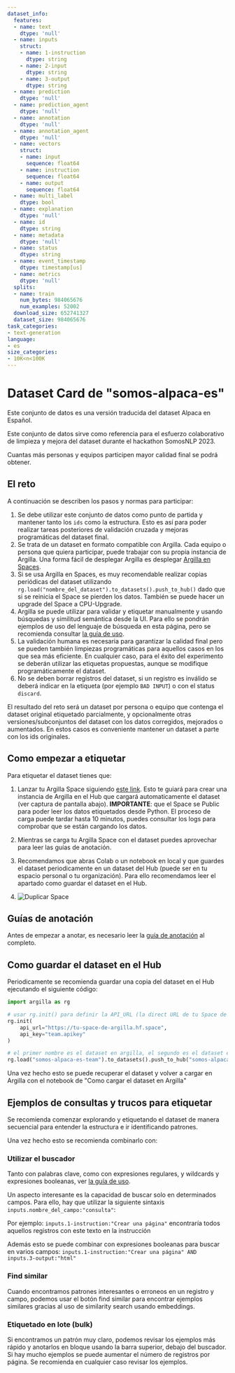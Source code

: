 ```yaml
---
dataset_info:
  features:
  - name: text
    dtype: 'null'
  - name: inputs
    struct:
    - name: 1-instruction
      dtype: string
    - name: 2-input
      dtype: string
    - name: 3-output
      dtype: string
  - name: prediction
    dtype: 'null'
  - name: prediction_agent
    dtype: 'null'
  - name: annotation
    dtype: 'null'
  - name: annotation_agent
    dtype: 'null'
  - name: vectors
    struct:
    - name: input
      sequence: float64
    - name: instruction
      sequence: float64
    - name: output
      sequence: float64
  - name: multi_label
    dtype: bool
  - name: explanation
    dtype: 'null'
  - name: id
    dtype: string
  - name: metadata
    dtype: 'null'
  - name: status
    dtype: string
  - name: event_timestamp
    dtype: timestamp[us]
  - name: metrics
    dtype: 'null'
  splits:
  - name: train
    num_bytes: 984065676
    num_examples: 52002
  download_size: 652741327
  dataset_size: 984065676
task_categories:
- text-generation
language:
- es
size_categories:
- 10K<n<100K
---
```

# Dataset Card de "somos-alpaca-es"

Este conjunto de datos es una versión traducida del dataset Alpaca en Español. 

Este conjunto de datos sirve como referencia para el esfuerzo colaborativo de limpieza y mejora del dataset durante el hackathon SomosNLP 2023.

Cuantas más personas y equipos participen mayor calidad final se podrá obtener. 

## El reto

A continuación se describen los pasos y normas para participar:

1. Se debe utilizar este conjunto de datos como punto de partida y mantener tanto los `ids` como la estructura. Esto es así para poder realizar tareas posteriores de validación cruzada y mejoras programáticas del dataset final.
2. Se trata de un dataset en formato compatible con Argilla. Cada equipo o persona que quiera participar, puede trabajar con su propia instancia de Argilla. Una forma fácil de desplegar Argilla es desplegar [Argilla en Spaces](https://huggingface.co/new-space?template=argilla/argilla-template-space).
3. Si se usa Argilla en Spaces, es muy recomendable realizar copias periódicas del dataset utilizando `rg.load("nombre_del_dataset").to_datasets().push_to_hub()` dado que si se reinicia el Space se pierden los datos. También se puede hacer un upgrade del Space a CPU-Upgrade.
4. Argilla se puede utilizar para validar y etiquetar manualmente y usando búsquedas y similitud semántica desde la UI. Para ello se pondrán ejemplos de uso del lenguaje de búsqueda en esta página, pero se recomienda consultar [la guía de uso](https://docs.argilla.io/en/latest/guides/query_datasets.html).
5. La validación humana es necesaria para garantizar la calidad final pero se pueden también limpiezas programáticas para aquellos casos en los que sea más eficiente. En cualquier caso, para el éxito del experimento se deberán utilizar las etiquetas propuestas, aunque se modifique programáticamente el dataset.
6. No se deben borrar registros del dataset, si un registro es inválido se deberá indicar en la etiqueta (por ejemplo `BAD INPUT`) o con el status `discard`.

El resultado del reto será un dataset por persona o equipo que contenga el dataset original etiquetado parcialmente, y opcionalmente otras versiones/subconjuntos del dataset con los datos corregidos, mejorados o aumentados. En estos casos es conveniente mantener un dataset a parte con los ids originales.

## Como empezar a etiquetar

Para etiquetar el dataset tienes que:

1. Lanzar tu Argilla Space siguiendo [este link](https://huggingface.co/spaces/somosnlp/somos-alpaca-es?duplicate=true). Esto te guiará para crear una instancia de Argilla en el Hub que cargará automaticamente el dataset (ver captura de pantalla abajo). **IMPORTANTE**: que el Space se Public para poder leer los datos etiquetados desde Python. El proceso de carga puede tardar hasta 10 minutos, puedes consultar los logs para comprobar que se están cargando los datos.
2. Mientras se carga tu Argilla Space con el dataset puedes aprovechar para leer las guías de anotación.
3. Recomendamos que abras Colab o un notebook en local y que guardes el dataset periodicamente en un dataset del Hub (puede ser en tu espacio personal o tu organización). Para ello recomendamos leer el apartado como guardar el dataset en el Hub.

4. ![Duplicar Space](duplicar-space.png)

## Guías de anotación

Antes de empezar a anotar, es necesario leer la [guía de anotación](guia-de-anotacion.md) al completo.

## Como guardar el dataset en el Hub
Periodicamente se recomienda guardar una copia del dataset en el Hub ejecutando el siguiente código:

```python
import argilla as rg

# usar rg.init() para definir la API_URL (la direct URL de tu Space de Argilla) y API_KEY
rg.init(
    api_url="https://tu-space-de-argilla.hf.space",
    api_key="team.apikey"
)

# el primer nombre es el dataset en argilla, el segundo es el dataset en el Hub.
rg.load("somos-alpaca-es-team").to_datasets().push_to_hub("somos-alpaca-es") 
```

Una vez hecho esto se puede recuperar el dataset y volver a cargar en Argilla con el notebook de "Como cargar el dataset en Argilla"

## Ejemplos de consultas y trucos para etiquetar

Se recomienda comenzar explorando y etiquetando el dataset de manera secuencial para entender la estructura e ir identificando patrones.

Una vez hecho esto se recomienda combinarlo con:

### Utilizar el buscador

Tanto con palabras clave, como con expresiones regulares, y wildcards y expresiones booleanas, ver [la guía de uso](https://docs.argilla.io/en/latest/guides/query_datasets.html).

Un aspecto interesante es la capacidad de buscar solo en determinados campos. Para ello, hay que utilizar la siguiente sintaxis `inputs.nombre_del_campo:"consulta"`:

Por ejemplo: `inputs.1-instruction:"Crear una página"` encontraría todos aquellos registros con este texto en la instrucción

Además esto se puede combinar con expresiones booleanas para buscar en varios campos: `inputs.1-instruction:"Crear una página" AND inputs.3-output:"html"`

### Find similar
Cuando encontramos patrones interesantes o erroneos en un registro y campo, podemos usar el botón find similar para encontrar ejemplos similares gracias al uso de similarity search usando embeddings.

### Etiquetado en lote (bulk)
Si encontramos un patrón muy claro, podemos revisar los ejemplos más rápido y anotarlos en bloque usando la barra superior, debajo del buscador. Si hay mucho ejemplos se puede aumentar el número de registros por página. Se recomienda en cualquier caso revisar los ejemplos.
